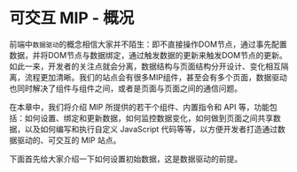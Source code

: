 # 可交互 MIP - 概况
前端中`数据驱动`的概念相信大家并不陌生：即不直接操作DOM节点，通过事先配置数据，并将DOM节点与数据绑定，通过触发数据的更新来触发DOM节点的更新。如此一来，开发者的关注点就会分离，数据结构与页面结构分开设计、变化相互隔离，流程更加清晰。我们的站点会有很多MIP组件，甚至会有多个页面，数据驱动也同时解决了组件与组件之间，或者是页面与页面之间的通信问题。

在本章中，我们将介绍 MIP 所提供的若干个组件、内置指令和 API 等，功能包括：如何设置、绑定和更新数据，如何监控数据变化，如何做到页面之间共享数据，以及如何编写和执行自定义 JavaScript 代码等等，以方便开发者打造通过数据驱动的、可交互的 MIP 站点。

下面首先给大家介绍一下如何设置初始数据，这是数据驱动的前提。
